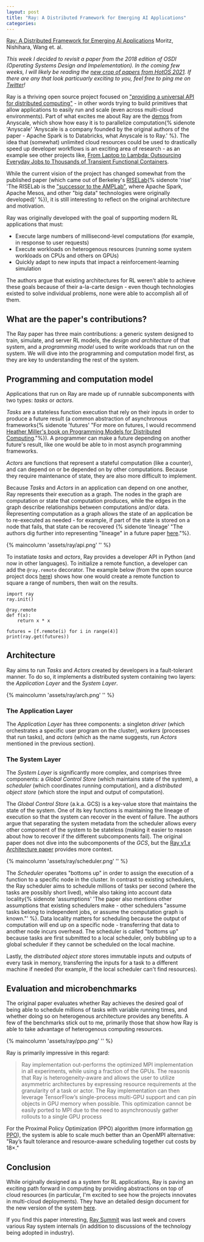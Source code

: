 ```yaml
---
layout: post
title: "Ray: A Distributed Framework for Emerging AI Applications"
categories:
---
```


[Ray: A Distributed Framework for Emerging AI Applications](https://www.usenix.org/system/files/osdi18-moritz.pdf) Moritz, Nishihara, Wang et. al.

_This week I decided to revisit a paper from the 2018 edition of OSDI (Operating Systems Design and Impelementation). In the coming few weeks, I will likely be reading the [new crop of papers from HotOS 2021](https://sigops.org/s/conferences/hotos/2021/). If there are any that look particuarly exciting to you, feel free to ping me on [Twitter](https://twitter.com/micahlerner)!_

Ray is a thriving open source project focused on ["providing a universal API for distributed computing"](https://docs.google.com/document/d/1lAy0Owi-vPz2jEqBSaHNQcy2IBSDEHyXNOQZlGuj93c/preview#heading=h.ojukhb92k93n0) - in other words trying to build primitives that allow applications to easily run and scale (even across multi-cloud environments). Part of what excites me about Ray are the [demos](https://www.youtube.com/watch?v=8GTd8Y_JGTQ) from Anyscale, which show how easy it is to parallelize computation{% sidenote 'Anyscale' 'Anyscale is a company founded by the original authors of the paper - Apache Spark is to Databricks, what Anyscale is to Ray.' %}. The idea that (somewhat) unlimited cloud resources could be used to drastically speed up developer workflows is an exciting area of research - as an example see other projects like, [From Laptop to Lambda:  Outsourcing Everyday Jobs to Thousands  of Transient Functional Containers](https://stanford.edu/~sadjad/gg-paper.pdf).

While the current vision of the project has changed somewhat from the published paper (which came out of Berkeley's [RISELab](https://rise.cs.berkeley.edu/){% sidenote 'rise' 'The RISELab is the ["successor to the AMPLab"](https://engineering.berkeley.edu/news/2017/01/berkeley-launches-riselab-enabling-computers-to-make-intelligent-real-time-decisions/), where Apache Spark, Apache Mesos, and other "big data" technologies were originally developed)' %}), it is still interesting to reflect on the original architecture and motivation.

Ray was originally developed with the goal of supporting modern RL applications that must:

- Execute large numbers of millisecond-level computations (for example, in response to user requests)
- Execute workloads on heterogenous resources (running some system workloads on CPUs and others on GPUs)
- Quickly adapt to new inputs that impact a reinforcement-learning simulation

The authors argue that existing architectures for RL weren't able to achieve these goals because of their a-la-carte design - even though technologies existed to solve individual problems, none were able to accomplish all of them. 


## What are the paper's contributions?

The Ray paper has three main contributions: a generic system designed to train, simulate, and server RL models, the _design and architecture_ of that system, and a _programming model_ used to write workloads that run on the system. We will dive into the programming and computation model first, as they are key to understanding the rest of the system.

## Programming and computation model

Applications that run on Ray are made up of runnable subcomponents with two types: _tasks_ or _actors_. 

_Tasks_ are a stateless function execution that rely on their inputs in order to produce a future result (a common abstraction of asynchronous frameworks{% sidenote 'futures' "For more on futures, I would recommend [Heather Miller's book on  Programming Models for Distributed Computing](http://dist-prog-book.com/chapter/2/futures.html)."%}). A programmer can make a future depending on another future's result, like one would be able to in most asynch programming frameworks. 

_Actors_ are functions that represent a stateful computation (like a counter), and can depend on or be depended on by other computations. Because they require maintenance of state, they are also more difficult to implement.

Because _Tasks_ and _Actors_ in an application can depend on one another, Ray represents their execution as a graph. The nodes in the graph are computation or state that computation produces, while the edges in the graph describe relationships between computations and/or data. Representing computation as a graph allows the state of an application be to re-executed as needed - for example, if part of the state is stored on a node that fails, that state can be recovered {% sidenote 'lineage' "The authors dig further into representing "lineage" in a future paper [here](https://dl.acm.org/doi/pdf/10.1145/3341301.3359653)."%}.

{% maincolumn 'assets/ray/api.png' '' %}

To instatiate _tasks_ and _actors_, Ray provides a developer API in Python (and now in other languages). To initialize a remote function, a developer can add the `@ray.remote` decorator. The example below (from the open source project docs [here](https://github.com/ray-project/ray#quick-start)) shows how one would create a remote function to square a range of numbers, then wait on the results.

```
import ray
ray.init()

@ray.remote
def f(x):
    return x * x

futures = [f.remote(i) for i in range(4)]
print(ray.get(futures))
```


## Architecture

Ray aims to run _Tasks_ and _Actors_ created by developers in a fault-tolerant manner. To do so, it implements a distributed system containing two layers: the _Application Layer_ and the _System Layer_. 

{% maincolumn 'assets/ray/arch.png' '' %}


### The Application Layer
The _Application Layer_ has three components: a singleton _driver_ (which orchestrates a specific user program on the cluster), _workers_ (processes that run tasks), and _actors_ (which as the name suggests, run _Actors_ mentioned in the previous section).

### The System Layer
The _System Layer_ is significantly more complex, and comprises three components: a _Global Control Store_ (which maintains state of the system), a _scheduler_ (which coordinates running computation), and a _distributed object store_ (which store the input and output of computation).

The _Global Control Store_ (a.k.a. GCS) is a key-value store that maintains the state of the system. One of its key functions is maintaining the lineage of execution so that the system can recover in the event of failure. The authors argue that separating the system metadata from the scheduler allows every other component of the system to be stateless (making it easier to reason about how to recover if the different subcomponents fail). The original paper does not dive into the subcomponents of the _GCS_, but the [Ray v1.x Architecture paper](https://docs.google.com/document/d/1lAy0Owi-vPz2jEqBSaHNQcy2IBSDEHyXNOQZlGuj93c/preview#) provides more context.

{% maincolumn 'assets/ray/scheduler.png' '' %}

The _Scheduler_ operates "bottoms up" in order to assign the execution of a function to a specific node in the cluster. In contrast to existing schedulers, the Ray scheduler aims to schedule millions of tasks per second (where the tasks are possibly short lived), while also taking into account data locality{% sidenote 'assumptions' 'The paper also mentions other assumptions that existing schedulers make - other schedulers "assume tasks belong to independent jobs, or assume the computation graph is known."' %}. Data locality matters for scheduling because the output of computation will end up on a specific node - transferring that data to another node incurs overhead. The scheduler is called "bottoms up" because tasks are first submitted to a local scheduler, only bubbling up to a global scheduler if they cannot be scheduled on the local machine.

Lastly, the _distributed object store_ stores immutable inputs and outputs of every task in memory, transferring the inputs for a task to a different machine if needed (for example, if the local scheduler can't find resources).

## Evaluation and microbenchmarks

The original paper evaluates whether Ray achieves the desired goal of being able to schedule millions of tasks with variable running times, and whether doing so on heterogenous architecture provides any benefits. A few of the benchmarks stick out to me, primarily those that show how Ray is able to take advantage of heterogenous computing resources. 

{% maincolumn 'assets/ray/ppo.png' '' %}

Ray is primarily impressive in this regard:

> Ray implementation out-performs the optimized MPI implementation in all experiments, while using a fraction of the GPUs. The reasonis that Ray is heterogeneity-aware and allows the user to utilize asymmetric architectures by expressing resource requirements at the granularity of a task or actor. The Ray implementation can then leverage TensorFlow’s single-process multi-GPU support and can pin objects in GPU memory when possible. This optimization cannot be easily ported to MPI due to the need to asynchronously gather rollouts to a single GPU process

For the Proximal Policy Optimization (PPO) algorithm (more information [on PPO](https://openai.com/blog/openai-baselines-ppo/)), the system is able to scale much better than an OpenMPI alternative: "Ray’s fault tolerance and resource-aware scheduling together cut costs by 18×."

## Conclusion

While originally designed as a system for RL applications, Ray is paving an exciting path forward in computing by providing abstractions on top of cloud resources (in particular, I'm excited to see how the projects innovates in multi-cloud deployments). They have an detailed design document for the new version of the system [here](https://docs.google.com/document/d/1lAy0Owi-vPz2jEqBSaHNQcy2IBSDEHyXNOQZlGuj93c/preview#).

If you find this paper interesting, [Ray Summit](https://raysummit.anyscale.com/speakers) was last week and covers various Ray system internals (in addition to discussions of the technology being adopted in industry). 